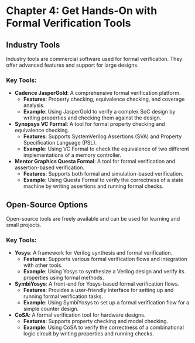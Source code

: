 # Chapter 4: Get Hands-On with Formal Verification Tools

## Industry Tools
Industry tools are commercial software used for formal verification. They offer advanced features and support for large designs.

### Key Tools:
- **Cadence JasperGold**: A comprehensive formal verification platform.
  - **Features**: Property checking, equivalence checking, and coverage analysis.
  - **Example**: Using JasperGold to verify a complex SoC design by writing properties and checking them against the design.
- **Synopsys VC Formal**: A tool for formal property checking and equivalence checking.
  - **Features**: Supports SystemVerilog Assertions (SVA) and Property Specification Language (PSL).
  - **Example**: Using VC Formal to check the equivalence of two different implementations of a memory controller.
- **Mentor Graphics Questa Formal**: A tool for formal verification and assertion-based verification.
  - **Features**: Supports both formal and simulation-based verification.
  - **Example**: Using Questa Formal to verify the correctness of a state machine by writing assertions and running formal checks.

## Open-Source Options
Open-source tools are freely available and can be used for learning and small projects.

### Key Tools:
- **Yosys**: A framework for Verilog synthesis and formal verification.
  - **Features**: Supports various formal verification flows and integration with other tools.
  - **Example**: Using Yosys to synthesize a Verilog design and verify its properties using formal methods.
- **SymbiYosys**: A front-end for Yosys-based formal verification flows.
  - **Features**: Provides a user-friendly interface for setting up and running formal verification tasks.
  - **Example**: Using SymbiYosys to set up a formal verification flow for a simple counter design.
- **CoSA**: A formal verification tool for hardware designs.
  - **Features**: Supports property checking and model checking.
  - **Example**: Using CoSA to verify the correctness of a combinational logic circuit by writing properties and running checks.
